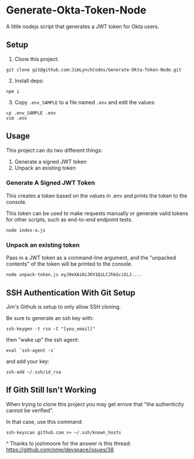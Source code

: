 # Generate-Okta-Token-Node
A little nodejs script that generates a JWT token for Okta users.


## Setup

1. Clone this project:
```
git clone git@github.com:JimLynchCodes/Generate-Okta-Token-Node.git
```

2. Install deps:
```
npm i
```

3. Copy `.env_SAMPLE` to a file named `.env` and edit the values:
```
cp .env_SAMPLE .env
vim .env
```

## Usage

This project can do two different things:

1. Generate a signed JWT token
2. Unpack an existing token

### Generate A Signed JWT Token

This creates a token based on the values in .env and prints the token to the console.

This token can be used to make requests manually or generate valid tokens for other scripts, such as end-to-end endpoint tests.

```
node index-a.js
```

### Unpack an existing token

Pass in a JWT token as a command-line argument, and the "unpacked contents" of the token will be printed to the console.

```
node unpack-token.js eyJ0eXAiOiJKV1QiLCJhbGciOiJ....
```


## SSH Authentication With Git Setup

Jim's Github is setup to only allow SSH cloning.

Be sure to generate an ssh key with:
```
ssh-keygen -t rsa -C "[you_email]" 
```

then "wake up" the ssh agent:
```
eval `ssh-agent -s`
```

and add your key:
```
ssh-add ~/.ssh/id_rsa
```


## If Gith Still Isn't Working
When trying to clone this project you may get errore that "the authenticity cannot be verified". 

In that case, use this command:
```
ssh-keyscan github.com >> ~/.ssh/known_hosts
```

^ Thanks to joshmoore for the answer is this thread: https://github.com/ome/devspace/issues/38

